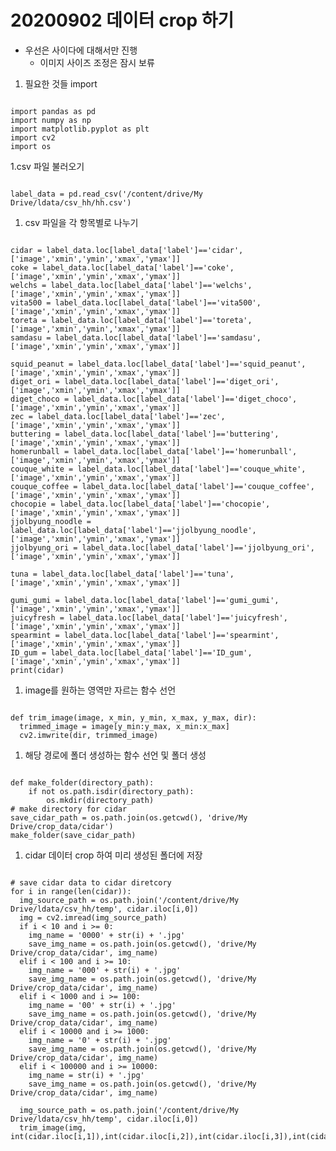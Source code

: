 # 20200902 데이터 crop 하기
- 우선은 사이다에 대해서만 진행
    - 이미지 사이즈 조정은 잠시 보류
1. 필요한 것들 import
<pre><code>
import pandas as pd
import numpy as np
import matplotlib.pyplot as plt
import cv2
import os
</code></pre>
1.csv 파일 불러오기
<pre><code>
label_data = pd.read_csv('/content/drive/My Drive/ldata/csv_hh/hh.csv')
</code></pre>
1. csv 파일을 각 항목별로 나누기
<pre><code>
cidar = label_data.loc[label_data['label']=='cidar',['image','xmin','ymin','xmax','ymax']]
coke = label_data.loc[label_data['label']=='coke',['image','xmin','ymin','xmax','ymax']]
welchs = label_data.loc[label_data['label']=='welchs',['image','xmin','ymin','xmax','ymax']]
vita500 = label_data.loc[label_data['label']=='vita500',['image','xmin','ymin','xmax','ymax']]
toreta = label_data.loc[label_data['label']=='toreta',['image','xmin','ymin','xmax','ymax']]
samdasu = label_data.loc[label_data['label']=='samdasu',['image','xmin','ymin','xmax','ymax']]

squid_peanut = label_data.loc[label_data['label']=='squid_peanut',['image','xmin','ymin','xmax','ymax']]
diget_ori = label_data.loc[label_data['label']=='diget_ori',['image','xmin','ymin','xmax','ymax']]
diget_choco = label_data.loc[label_data['label']=='diget_choco',['image','xmin','ymin','xmax','ymax']]
zec = label_data.loc[label_data['label']=='zec',['image','xmin','ymin','xmax','ymax']]
buttering = label_data.loc[label_data['label']=='buttering',['image','xmin','ymin','xmax','ymax']]
homerunball = label_data.loc[label_data['label']=='homerunball',['image','xmin','ymin','xmax','ymax']]
couque_white = label_data.loc[label_data['label']=='couque_white',['image','xmin','ymin','xmax','ymax']]
couque_coffee = label_data.loc[label_data['label']=='couque_coffee',['image','xmin','ymin','xmax','ymax']]
chocopie = label_data.loc[label_data['label']=='chocopie',['image','xmin','ymin','xmax','ymax']]
jjolbyung_noodle = label_data.loc[label_data['label']=='jjolbyung_noodle',['image','xmin','ymin','xmax','ymax']]
jjolbyung_ori = label_data.loc[label_data['label']=='jjolbyung_ori',['image','xmin','ymin','xmax','ymax']]

tuna = label_data.loc[label_data['label']=='tuna',['image','xmin','ymin','xmax','ymax']]

gumi_gumi = label_data.loc[label_data['label']=='gumi_gumi',['image','xmin','ymin','xmax','ymax']]
juicyfresh = label_data.loc[label_data['label']=='juicyfresh',['image','xmin','ymin','xmax','ymax']]
spearmint = label_data.loc[label_data['label']=='spearmint',['image','xmin','ymin','xmax','ymax']]
ID_gum = label_data.loc[label_data['label']=='ID_gum',['image','xmin','ymin','xmax','ymax']]
print(cidar)
</code></pre>
1. image를 원하는 영역만 자르는 함수 선언
<pre><code>
def trim_image(image, x_min, y_min, x_max, y_max, dir):
  trimmed_image = image[y_min:y_max, x_min:x_max]
  cv2.imwrite(dir, trimmed_image)
</code></pre>
1. 해당 경로에 폴더 생성하는 함수 선언 및 폴더 생성
<pre><code>
def make_folder(directory_path):
    if not os.path.isdir(directory_path):
        os.mkdir(directory_path)
# make directory for cidar
save_cidar_path = os.path.join(os.getcwd(), 'drive/My Drive/crop_data/cidar')
make_folder(save_cidar_path)
</code></pre>
1. cidar 데이터 crop 하여 미리 생성된 폴더에 저장
<pre><code>
# save cidar data to cidar diretcory
for i in range(len(cidar)):
  img_source_path = os.path.join('/content/drive/My Drive/ldata/csv_hh/temp', cidar.iloc[i,0])
  img = cv2.imread(img_source_path)
  if i < 10 and i >= 0:
    img_name = '0000' + str(i) + '.jpg'
    save_img_name = os.path.join(os.getcwd(), 'drive/My Drive/crop_data/cidar', img_name)
  elif i < 100 and i >= 10:
    img_name = '000' + str(i) + '.jpg'
    save_img_name = os.path.join(os.getcwd(), 'drive/My Drive/crop_data/cidar', img_name)
  elif i < 1000 and i >= 100:
    img_name = '00' + str(i) + '.jpg'
    save_img_name = os.path.join(os.getcwd(), 'drive/My Drive/crop_data/cidar', img_name)
  elif i < 10000 and i >= 1000:
    img_name = '0' + str(i) + '.jpg'
    save_img_name = os.path.join(os.getcwd(), 'drive/My Drive/crop_data/cidar', img_name)
  elif i < 100000 and i >= 10000:
    img_name = str(i) + '.jpg'
    save_img_name = os.path.join(os.getcwd(), 'drive/My Drive/crop_data/cidar', img_name)

  img_source_path = os.path.join('/content/drive/My Drive/ldata/csv_hh/temp', cidar.iloc[i,0])
  trim_image(img, int(cidar.iloc[i,1]),int(cidar.iloc[i,2]),int(cidar.iloc[i,3]),int(cidar.iloc[i,4]),save_img_name)
</code></pre>